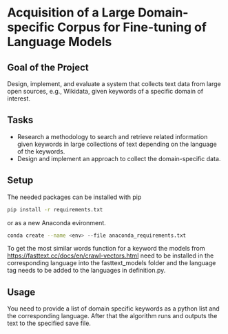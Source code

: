 # Acquisition of a Large Domain-specific Corpus for Fine-tuning of Language Models
## Goal of the Project
Design, implement, and evaluate a system that collects text data from large open sources, e.g., Wikidata, given keywords of a specific domain of interest.
## Tasks
- Research a methodology to search and retrieve related information given
keywords in large collections of text depending on the language of the keywords.
- Design and implement an approach to collect the domain-specific data.

## Setup
The needed packages can be installed with pip
```sh
pip install -r requirements.txt
```
or as a new Anaconda evironment.
```sh
conda create --name <env> --file anaconda_requirements.txt
```
To get the most similar words function for a keyword the models from https://fasttext.cc/docs/en/crawl-vectors.html
need to be installed in the corresponding language into the fasttext_models folder and the language tag needs to be added
to the languages in definition.py.

## Usage
You need to provide a list of domain specific keywords as a python list and the corresponding language.
After that the algorithm runs and outputs the text to the specified save file.